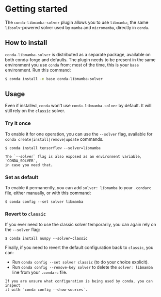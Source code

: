 # Getting started

The `conda-libmamba-solver` plugin allows you to use `libmamba`, the same `libsolv`-powered solver used by `mamba` and `micromamba`, directly in `conda`.

## How to install

`conda-libmamba-solver` is distributed as a separate package, available on both conda-forge and defaults. The plugin needs to be present in the same environment you use `conda` from; most of the time, this is your `base` environment. Run this command:

```bash
$ conda install -n base conda-libmamba-solver
```

## Usage

Even if installed, `conda` won't use `conda-libmamba-solver` by default. It will still rely on the `classic` solver.

### Try it once

To enable it for one operation, you can use the `--solver` flag, available for `conda create|install|remove|update` commands.

```
$ conda install tensorflow --solver=libmamba
```

```{note}
The `--solver` flag is also exposed as an environment variable, `CONDA_SOLVER`,
in case you need that.
```

### Set as default

To enable it permanently, you can add `solver: libmamba` to your `.condarc` file, either manually, or with this command:

```
$ conda config --set solver libmamba
```

### Revert to `classic`

If you ever need to use the classic solver temporarily, you can again rely on the `--solver` flag:

```
$ conda install numpy --solver=classic
```

Finally, if you need to revert the default configuration back to `classic`, you can:

* Run `conda config --set solver classic` (to do your choice explicit).
* Run `conda config --remove-key solver` to delete the `solver: libmamba` line from your `.condarc` file.

```{admonition} Tip
If you are unsure what configuration is being used by conda, you can inspect
it with `conda config --show-sources`.
```
